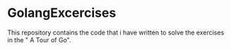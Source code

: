 # GolangExcercises
This repository contains the code that i  have written to solve the exercises in the " A Tour of Go".
